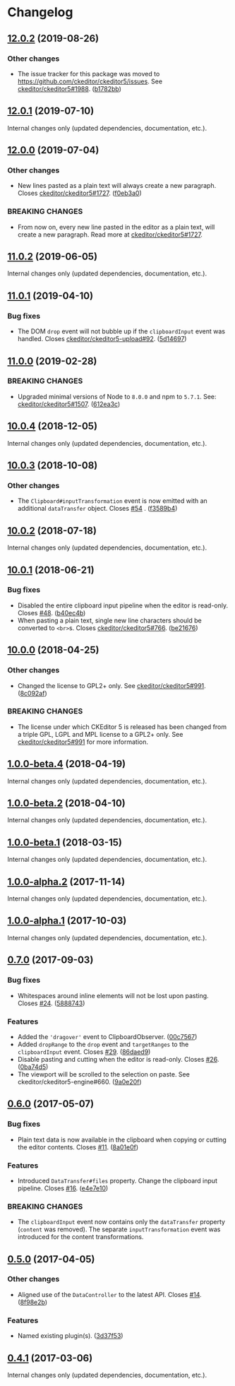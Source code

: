 Changelog
=========

## [12.0.2](https://github.com/ckeditor/ckeditor5-clipboard/compare/v12.0.1...v12.0.2) (2019-08-26)

### Other changes

* The issue tracker for this package was moved to https://github.com/ckeditor/ckeditor5/issues. See [ckeditor/ckeditor5#1988](https://github.com/ckeditor/ckeditor5/issues/1988). ([b1782bb](https://github.com/ckeditor/ckeditor5-clipboard/commit/b1782bb))


## [12.0.1](https://github.com/ckeditor/ckeditor5-clipboard/compare/v12.0.0...v12.0.1) (2019-07-10)

Internal changes only (updated dependencies, documentation, etc.).


## [12.0.0](https://github.com/ckeditor/ckeditor5-clipboard/compare/v11.0.2...v12.0.0) (2019-07-04)

### Other changes

* New lines pasted as a plain text will always create a new paragraph. Closes [ckeditor/ckeditor5#1727](https://github.com/ckeditor/ckeditor5/issues/1727). ([f0eb3a0](https://github.com/ckeditor/ckeditor5-clipboard/commit/f0eb3a0))

### BREAKING CHANGES

* From now on, every new line pasted in the editor as a plain text, will create a new paragraph. Read more at [ckeditor/ckeditor5#1727](https://github.com/ckeditor/ckeditor5/issues/1727).


## [11.0.2](https://github.com/ckeditor/ckeditor5-clipboard/compare/v11.0.1...v11.0.2) (2019-06-05)

Internal changes only (updated dependencies, documentation, etc.).


## [11.0.1](https://github.com/ckeditor/ckeditor5-clipboard/compare/v11.0.0...v11.0.1) (2019-04-10)

### Bug fixes

* The DOM `drop` event will not bubble up if the `clipboardInput` event was handled. Closes [ckeditor/ckeditor5-upload#92](https://github.com/ckeditor/ckeditor5-upload/issues/92). ([5d14697](https://github.com/ckeditor/ckeditor5-clipboard/commit/5d14697))


## [11.0.0](https://github.com/ckeditor/ckeditor5-clipboard/compare/v10.0.4...v11.0.0) (2019-02-28)

### BREAKING CHANGES

* Upgraded minimal versions of Node to `8.0.0` and npm to `5.7.1`. See: [ckeditor/ckeditor5#1507](https://github.com/ckeditor/ckeditor5/issues/1507). ([612ea3c](https://github.com/ckeditor/ckeditor5-cloud-services/commit/612ea3c))


## [10.0.4](https://github.com/ckeditor/ckeditor5-clipboard/compare/v10.0.3...v10.0.4) (2018-12-05)

Internal changes only (updated dependencies, documentation, etc.).


## [10.0.3](https://github.com/ckeditor/ckeditor5-clipboard/compare/v10.0.2...v10.0.3) (2018-10-08)

### Other changes

* The `Clipboard#inputTransformation` event is now emitted with an additional `dataTransfer` object. Closes [#54](https://github.com/ckeditor/ckeditor5-clipboard/issues/54) . ([f3589b4](https://github.com/ckeditor/ckeditor5-clipboard/commit/f3589b4))


## [10.0.2](https://github.com/ckeditor/ckeditor5-clipboard/compare/v10.0.1...v10.0.2) (2018-07-18)

Internal changes only (updated dependencies, documentation, etc.).


## [10.0.1](https://github.com/ckeditor/ckeditor5-clipboard/compare/v10.0.0...v10.0.1) (2018-06-21)

### Bug fixes

* Disabled the entire clipboard input pipeline when the editor is read-only. Closes [#48](https://github.com/ckeditor/ckeditor5-clipboard/issues/48). ([b40ec4b](https://github.com/ckeditor/ckeditor5-clipboard/commit/b40ec4b))
* When pasting a plain text, single new line characters should be converted to `<br>`s. Closes [ckeditor/ckeditor5#766](https://github.com/ckeditor/ckeditor5/issues/766). ([be21676](https://github.com/ckeditor/ckeditor5-clipboard/commit/be21676))


## [10.0.0](https://github.com/ckeditor/ckeditor5-clipboard/compare/v1.0.0-beta.4...v10.0.0) (2018-04-25)

### Other changes

* Changed the license to GPL2+ only. See [ckeditor/ckeditor5#991](https://github.com/ckeditor/ckeditor5/issues/991). ([8c092af](https://github.com/ckeditor/ckeditor5-clipboard/commit/8c092af))

### BREAKING CHANGES

* The license under which CKEditor 5 is released has been changed from a triple GPL, LGPL and MPL license to a GPL2+ only. See [ckeditor/ckeditor5#991](https://github.com/ckeditor/ckeditor5/issues/991) for more information.


## [1.0.0-beta.4](https://github.com/ckeditor/ckeditor5-clipboard/compare/v1.0.0-beta.2...v1.0.0-beta.4) (2018-04-19)

Internal changes only (updated dependencies, documentation, etc.).


## [1.0.0-beta.2](https://github.com/ckeditor/ckeditor5-clipboard/compare/v1.0.0-beta.1...v1.0.0-beta.2) (2018-04-10)

Internal changes only (updated dependencies, documentation, etc.).


## [1.0.0-beta.1](https://github.com/ckeditor/ckeditor5-clipboard/compare/v1.0.0-alpha.2...v1.0.0-beta.1) (2018-03-15)

Internal changes only (updated dependencies, documentation, etc.).


## [1.0.0-alpha.2](https://github.com/ckeditor/ckeditor5-clipboard/compare/v1.0.0-alpha.1...v1.0.0-alpha.2) (2017-11-14)

Internal changes only (updated dependencies, documentation, etc.).


## [1.0.0-alpha.1](https://github.com/ckeditor/ckeditor5-clipboard/compare/v0.7.0...v1.0.0-alpha.1) (2017-10-03)

Internal changes only (updated dependencies, documentation, etc.).


## [0.7.0](https://github.com/ckeditor/ckeditor5-clipboard/compare/v0.6.0...v0.7.0) (2017-09-03)

### Bug fixes

* Whitespaces around inline elements will not be lost upon pasting. Closes [#24](https://github.com/ckeditor/ckeditor5-clipboard/issues/24). ([5888743](https://github.com/ckeditor/ckeditor5-clipboard/commit/5888743))

### Features

* Added the `'dragover'` event to ClipboardObserver. ([00c7567](https://github.com/ckeditor/ckeditor5-clipboard/commit/00c7567))
* Added `dropRange` to the `drop` event and `targetRanges` to the `clipboardInput` event. Closes [#29](https://github.com/ckeditor/ckeditor5-clipboard/issues/29). ([86daed9](https://github.com/ckeditor/ckeditor5-clipboard/commit/86daed9))
* Disable pasting and cutting when the editor is read-only. Closes [#26](https://github.com/ckeditor/ckeditor5-clipboard/issues/26). ([0ba74d5](https://github.com/ckeditor/ckeditor5-clipboard/commit/0ba74d5))
* The viewport will be scrolled to the selection on paste. See ckeditor/ckeditor5-engine#660. ([9a0e20f](https://github.com/ckeditor/ckeditor5-clipboard/commit/9a0e20f))


## [0.6.0](https://github.com/ckeditor/ckeditor5-clipboard/compare/v0.5.0...v0.6.0) (2017-05-07)

### Bug fixes

* Plain text data is now available in the clipboard when copying or cutting the editor contents. Closes [#11](https://github.com/ckeditor/ckeditor5-clipboard/issues/11). ([8a01e0f](https://github.com/ckeditor/ckeditor5-clipboard/commit/8a01e0f))

### Features

* Introduced `DataTransfer#files` property. Change the clipboard input pipeline. Closes [#16](https://github.com/ckeditor/ckeditor5-clipboard/issues/16). ([e4e7e10](https://github.com/ckeditor/ckeditor5-clipboard/commit/e4e7e10))

### BREAKING CHANGES

* The `clipboardInput` event now contains only the `dataTransfer` property (`content` was removed). The separate `inputTransformation` event was introduced for the content transformations.


## [0.5.0](https://github.com/ckeditor/ckeditor5-clipboard/compare/v0.4.1...v0.5.0) (2017-04-05)

### Other changes

* Aligned use of the `DataController` to the latest API. Closes [#14](https://github.com/ckeditor/ckeditor5-clipboard/issues/14). ([8f98e2b](https://github.com/ckeditor/ckeditor5-clipboard/commit/8f98e2b))

### Features

* Named existing plugin(s). ([3d37f53](https://github.com/ckeditor/ckeditor5-clipboard/commit/3d37f53))


## [0.4.1](https://github.com/ckeditor/ckeditor5-clipboard/compare/v0.4.0...v0.4.1) (2017-03-06)

Internal changes only (updated dependencies, documentation, etc.).
